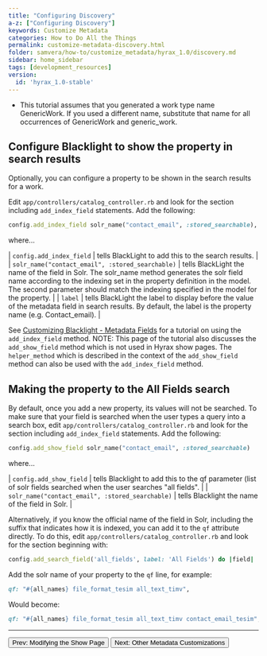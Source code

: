 ```yaml
---
title: "Configuring Discovery"
a-z: ["Configuring Discovery"]
keywords: Customize Metadata
categories: How to Do All the Things
permalink: customize-metadata-discovery.html
folder: samvera/how-to/customize_metadata/hyrax_1.0/discovery.md
sidebar: home_sidebar
tags: [development_resources]
version: 
  id: 'hyrax_1.0-stable'
---
```


<ul class='info'><li>This tutorial assumes that you generated a work type name GenericWork.  If you used a different name, substitute that name for all occurrences of GenericWork and generic_work.</li></ul>

## Configure Blacklight to show the property in search results

Optionally, you can configure a property to be shown in the search results for a work.

Edit `app/controllers/catalog_controller.rb` and look for the section including `add_index_field` statements.  Add the following:

```ruby
config.add_index_field solr_name("contact_email", :stored_searchable), label: "Contact Email"
```

where...

| `config.add_index_field` | tells BlackLight to add this to the search results. |
| `solr_name("contact_email", :stored_searchable)` | tells BlackLight the name of the field in Solr.  The solr_name method generates the solr field name according to the indexing set in the property definition in the model.  The second parameter should match the indexing specified in the model for the property. |
| `label` | tells BlackLight the label to display before the value of the metadata field in search results.  By default, the label is the property name (e.g. Contact_email). |


See [Customizing Blacklight - Metadata Fields](http://jessiekeck.com/customizing-blacklight/metadata_fields/) for a tutorial on using the `add_index_field` method.  NOTE: This page of the tutorial also discusses the `add_show_field` method which is not used in Hyrax show pages.  The `helper_method` which is described in the context of the `add_show_field` method can also be used with the `add_index_field` method.

## Making the property to the All Fields search

By default, once you add a new property, its values will not be searched.  To make sure that your field is searched when the user types a query into a search box, edit `app/controllers/catalog_controller.rb` and look for the section including `add_index_field` statements.  Add the following:

```ruby
config.add_show_field solr_name("contact_email", :stored_searchable)
```

where...

| `config.add_show_field` | tells Blacklight to add this to the qf parameter (list of solr fields searched when the user searches "all fields". |
| `solr_name("contact_email", :stored_searchable)` | tells Blacklight the name of the field in Solr. |

Alternatively, if you know the official name of the field in Solr, including the suffix that indicates how it is indexed, you can add it to the `qf` attribute directly.  To do this, edit `app/controllers/catalog_controller.rb` and look for the section beginning with:

```ruby
config.add_search_field('all_fields', label: 'All Fields') do |field|
```
Add the solr name of your property to the `qf` line, for example:

```ruby
qf: "#{all_names} file_format_tesim all_text_timv",
```
Would become:
```ruby
qf: "#{all_names} file_format_tesim all_text_timv contact_email_tesim",
```

---

<p><a href="customize-metadata-show-page.html"><button type="button" class="btn btn-primary">Prev: Modifying the Show Page</button></a>  <a href="customize-metadata-other-customizations.html"><button type="button" class="btn btn-primary">Next: Other Metadata Customizations</button></a></p>
